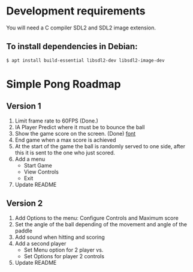# Development requirements

You will need a C compiler SDL2 and SDL2 image extension.

##  To install dependencies in Debian:

`$ apt install build-essential libsdl2-dev libsdl2-image-dev`


# Simple Pong Roadmap

## Version 1

1. Limit frame rate to 60FPS (Done.)
2. IA Player
    Predict where it must be to bounce the ball
3. Show the game score on the screen. (Done)
    [font](https://opengameart.org/content/good-neighbors-pixel-font)
4. End game when a max score is achieved
5. At the start of the game the ball is randomly served to one side, after
this it is sent to the one who just scored.
6. Add a menu
    + Start Game
    + View Controls
    + Exit
7. Update README

## Version 2

1. Add Options to the menu: Configure Controls and Maximum score
2. Set the angle of the ball depending of the movement and angle of the paddle
3. Add sound when hitting and scoring
4. Add a second player
    + Set Menu option for 2 player vs.
    + Set Options for player 2 controls
5. Update README

